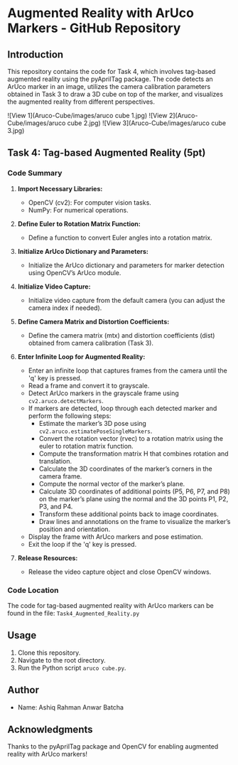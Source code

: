 # Augmented Reality with ArUco Markers - GitHub Repository

## Introduction
This repository contains the code for Task 4, which involves tag-based augmented reality using the pyAprilTag package. The code detects an ArUco marker in an image, utilizes the camera calibration parameters obtained in Task 3 to draw a 3D cube on top of the marker, and visualizes the augmented reality from different perspectives.

![View 1](Aruco-Cube/images/aruco cube 1.jpg)
![View 2](Aruco-Cube/images/aruco cube 2.jpg)
![View 3](Aruco-Cube/images/aruco cube 3.jpg)

## Task 4: Tag-based Augmented Reality (5pt)
### Code Summary
1. **Import Necessary Libraries:**
   - OpenCV (cv2): For computer vision tasks.
   - NumPy: For numerical operations.

2. **Define Euler to Rotation Matrix Function:**
   - Define a function to convert Euler angles into a rotation matrix.

3. **Initialize ArUco Dictionary and Parameters:**
   - Initialize the ArUco dictionary and parameters for marker detection using OpenCV’s ArUco module.

4. **Initialize Video Capture:**
   - Initialize video capture from the default camera (you can adjust the camera index if needed).

5. **Define Camera Matrix and Distortion Coefficients:**
   - Define the camera matrix (mtx) and distortion coefficients (dist) obtained from camera calibration (Task 3).

6. **Enter Infinite Loop for Augmented Reality:**
   - Enter an infinite loop that captures frames from the camera until the 'q' key is pressed.
   - Read a frame and convert it to grayscale.
   - Detect ArUco markers in the grayscale frame using `cv2.aruco.detectMarkers`.
   - If markers are detected, loop through each detected marker and perform the following steps:
      - Estimate the marker’s 3D pose using `cv2.aruco.estimatePoseSingleMarkers`.
      - Convert the rotation vector (rvec) to a rotation matrix using the euler to rotation matrix function.
      - Compute the transformation matrix H that combines rotation and translation.
      - Calculate the 3D coordinates of the marker’s corners in the camera frame.
      - Compute the normal vector of the marker’s plane.
      - Calculate 3D coordinates of additional points (P5, P6, P7, and P8) on the marker’s plane using the normal and the 3D points P1, P2, P3, and P4.
      - Transform these additional points back to image coordinates.
      - Draw lines and annotations on the frame to visualize the marker’s position and orientation.
   - Display the frame with ArUco markers and pose estimation.
   - Exit the loop if the 'q' key is pressed.

7. **Release Resources:**
   - Release the video capture object and close OpenCV windows.

### Code Location
The code for tag-based augmented reality with ArUco markers can be found in the file: `Task4_Augmented_Reality.py`

## Usage
1. Clone this repository.
2. Navigate to the root directory.
3. Run the Python script `aruco cube.py`.

## Author
- Name: Ashiq Rahman Anwar Batcha

## Acknowledgments
Thanks to the pyAprilTag package and OpenCV for enabling augmented reality with ArUco markers!
